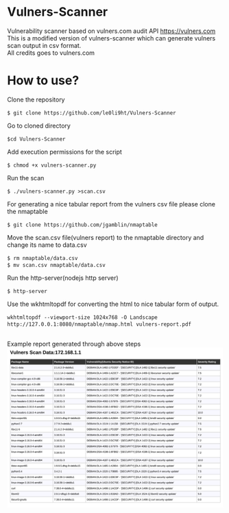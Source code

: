 # Vulners-Scanner

Vulnerability scanner based on vulners.com audit API https://vulners.com  
This is a modified version of vulners-scanner which can generate vulners scan output in csv format.  
All credits goes to vulners.com  

# How to use?  
Clone the repository  
```
$ git clone https://github.com/le0li9ht/Vulners-Scanner
```
Go to cloned directory  
```
$cd Vulners-Scanner
```
Add execution permissions for the script  
```
$ chmod +x vulners-scanner.py
```
Run the scan  
``` 
$ ./vulners-scanner.py >scan.csv
```
For generating a nice tabular report from the vulners csv file please clone the nmaptable
```
$ git clone https://github.com/jgamblin/nmaptable
```
Move the scan.csv file(vulners report) to the nmaptable directory and change its name to data.csv
```
$ rm nmaptable/data.csv
$ mv scan.csv nmaptable/data.csv
```
Run the http-server(nodejs http server)
```
$ http-server
```
Use the wkhtmltopdf for converting the html to nice tabular form of output.
```
wkhtmltopdf --viewport-size 1024x768 -O Landscape http://127.0.0.1:8080/nmaptable/nmap.html vulners-report.pdf
  
```
Example report generated through above steps  
![](https://raw.githubusercontent.com/le0li9ht/Vulners-Scanner/master/Vulners-Report.png)



